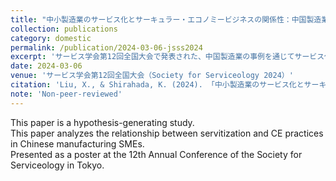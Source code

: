 ```yaml
---
title: "中小製造業のサービス化とサーキュラー・エコノミービジネスの関係性：中国製造業の事例分析"
collection: publications
category: domestic
permalink: /publication/2024-03-06-jsss2024
excerpt: 'サービス学会第12回全国大会で発表された、中国製造業の事例を通じてサービス化とCEの関係性を探るポスター発表（査読なし）。'
date: 2024-03-06
venue: 'サービス学会第12回全国大会（Society for Serviceology 2024）'
citation: 'Liu, X., & Shirahada, K. (2024). 「中小製造業のサービス化とサーキュラー・エコノミービジネスの関係性：中国製造業の事例分析」<br><i>サービス学会第12回全国大会</i>、東京、ポスター発表（受け付け番号C000081）。'
note: 'Non-peer-reviewed'
---
```


This paper is a hypothesis-generating study.  
This paper analyzes the relationship between servitization and CE practices in Chinese manufacturing SMEs.  
Presented as a poster at the 12th Annual Conference of the Society for Serviceology in Tokyo.
